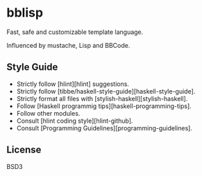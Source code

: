 # bblisp

Fast, safe and customizable template language.

Influenced by mustache, Lisp and BBCode.

## Style Guide

* Strictly follow [hlint][hlint] suggestions.
* Strictly follow [tibbe/haskell-style-guide][haskell-style-guide].
* Strictly format all files with [stylish-haskell][stylish-haskell].
* Follow [Haskell programmig tips][haskell-programming-tips].
* Follow other modules.
* Consult [hlint coding style][hlint-github].
* Consult [Programming Guidelines][programming-guidelines].

## License

BSD3
